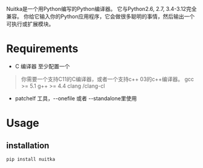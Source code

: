 

Nuitka是一个用Python编写的Python编译器。
它与Python2.6, 2.7, 3.4-3.12完全兼容。
你给它输入你的Python应用程序，它会做很多聪明的事情，然后输出一个可执行或扩展模块。


# Requirements

- C 编译器 至少配置一个
> 你需要一个支持C11的C编译器，或者一个支持c++ 03的c++编译器。
> gcc >= 5.1 
> g++ >= 4.4
> clang /clang-cl

- patchelf 工具，--onefile 或者 --standalone里使用

# Usage

## installation

```bash 
pip install nuitka

```




